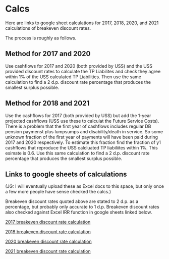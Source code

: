 # Calcs

Here are links to google sheet calculations for 2017, 2018, 2020, and 2021 calculations of breakeven discount rates. 

The process is roughly as follows. 

## Method for 2017 and 2020

Use cashflows for 2017 and 2020 (both provided by USS) and the USS provided discount rates to calculate the TP Liabilites and check they agree within 1% of the USS calculated TP Liabilities. Then use the same calculation to find a 2 d.p. discount rate percentage that produces the smallest surplus possible. 

## Method for 2018 and 2021

Use the cashflows for 2017 (both provided by USS) but add the 1-year projected cashflows (USS use these to calculat the Future Service Costs). There is a problem that the first year of cashflows includes regular DB pension paymenst plus lumpsumps and disability/death in service. So some unknown fraction of the first year of payments will have been paid during 2017 and 2020 respectively. To estimate this fraction find the fraction of y1 cashflows that reproduce the USS calcluated TP liabiliites within 1%. This esimate is 0.6. Use this same calculation to find a 2 d.p. discount rate percentage that produces the smallest surplus possible. 

## Links to google sheets of calculations 

(JG: I will eventually upload these as Excel docs to this space, but only once a few more people have sense checked the calcs.)

Breakeven discount rates quoted above are stated to 2 d.p. as a percentage, but probably only accurate to 1 d.p. Breakeven discount rates also checked against Excel IRR function in google sheets linked below.  

[2017 breakeven discount rate calculation](https://docs.google.com/spreadsheets/d/1F1BMRor-MNPVJrTX5SvwxUEHSkik16YlLEQhj3FNGwM/edit?usp=sharing "2017")

[2018 breakeven discount rate calculation](https://docs.google.com/spreadsheets/d/1HO5uHGFvljiC0xaLOi0VlLLDguH2N9dxh4ay9H762yM/edit?usp=sharing "2018")

[2020 breakeven discount rate calculation](https://docs.google.com/spreadsheets/d/1fKTwYUSWamdtAaUD65phWHKObs0Y3LKz25dugHrc0uM/edit?usp=sharing "2020")

[2021 breakeven discount rate calculation](https://docs.google.com/spreadsheets/d/1hZUzScgtPOYlRoO7J7Yh8vpqjIsuqporQZomzBa3iRE/edit?usp=sharing "2021")

